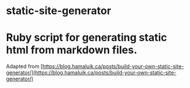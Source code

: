 # static-site-generator

# Ruby script for generating static html from markdown files.

Adapted from [https://blog.hamaluik.ca/posts/build-your-own-static-site-generator/](https://blog.hamaluik.ca/posts/build-your-own-static-site-generator/)
